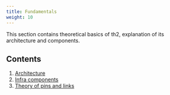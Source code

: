 ```yaml
---
title: Fundamentals
weight: 10
---
```


This section contains theoretical basics of th2, explanation of its architecture and components.

<!--more-->

## Contents
1. [Architecture](fundamentals/architecture)
2. [Infra components](fundamentals/infra-components)
3. [Theory of pins and links](fundamentals/pins-and-links)
